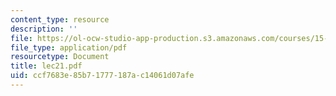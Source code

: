 ```yaml
---
content_type: resource
description: ''
file: https://ol-ocw-studio-app-production.s3.amazonaws.com/courses/15-564-information-technology-i-spring-2003/ccf7683e85b71777187ac14061d07afe_lec21.pdf
file_type: application/pdf
resourcetype: Document
title: lec21.pdf
uid: ccf7683e-85b7-1777-187a-c14061d07afe
---
```

